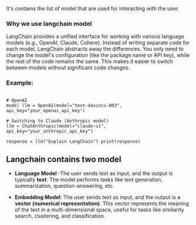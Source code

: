 
It's contains the list of model that are used for interacting with the user. 

### Why we use langchain model

 LangChain provides a unified interface for working with various language models (e.g., OpenAI, Claude, Cohere). Instead of writing separate code for each model, LangChain abstracts away the differences. You only need to change the model's configuration (like the package name or API key), while the rest of the code remains the same. This makes it easier to switch between models without significant code changes.

### Example: 
```from langchain import OpenAI, ChatAnthropic

# OpenAI 
model llm = OpenAI(model="text-davinci-003", api_key="your_openai_api_key") 

# Switching to Claude (Anthropic model) 
llm = ChatAnthropic(model="claude-v1", api_key="your_anthropic_api_key")

response = llm("Explain LangChain") print(response)
```


## Langchain contains two model

- **Language Model** -The user sends text as input, and the output is typically **text**. The model performs tasks like text generation, summarization, question-answering, etc.

- **Embedding Model**: The user sends text as input, and the output is a **vector (numerical representation)**. This vector represents the meaning of the text in a multi-dimensional space, useful for tasks like similarity search, clustering, and classification.
